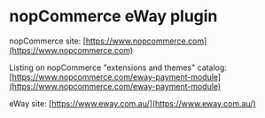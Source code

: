﻿nopCommerce eWay plugin
===========

nopCommerce site: [https://www.nopcommerce.com](https://www.nopcommerce.com)

Listing on nopCommerce "extensions and themes" catalog: [https://www.nopcommerce.com/eway-payment-module](https://www.nopcommerce.com/eway-payment-module)

eWay  site: [https://www.eway.com.au/](https://www.eway.com.au/)
